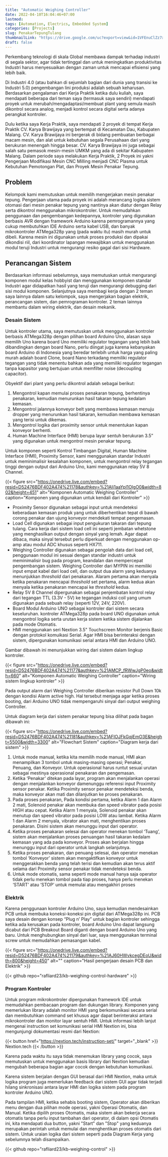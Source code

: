 ```yaml
---
title: "Automatic Weighing Controller"
date: 2022-04-10T16:04:46+07:00
lastmod:
tags: [Automation, Electrics, Embedded System]
categories: [Projects]
slug: PenakarTepungTulang
thumbnailLink: "https://drive.google.com/uc?export=view&id=1VFEnuClZz7xtp1397IYXS08nnSF1oDW4"
draft: false
---
```


Perkembang teknologi di skala Global membawa dampak terhadap industri di segala sektor, agar tidak tertinggal dan untuk meningkatkan produktivitas Industri harus menyesuaikan dengan zaman untuk mencapai efisiensi yang lebih baik.

Di Industri 4.0 (atau bahkan di sejumlah bagian dari dunia yang transisi ke Industri 5.0) pengembangan lini produksi adalah sebuah keharusan. Berdasarkan pengalaman dari Kerja Praktik ketika dulu kuliah, saya mendapati beberapa dari teman saya (termasuk saya sendiri) mendapati proyek untuk merubah/mengadaptasi/membuat plant yang semula masih dikontrol secara analog, menjadi kontrol secara digital serta adanya perangkat kontroler.

Dulu ketika saya Kerja Praktik, saya mendapati 2 proyek di tempat Kerja Praktik CV. Karya Brawijaya yang bertempat di Kecamatan Dau, Kabupaten Malang. CV. Karya Brawijaya ini bergerak di bidang pembuatan berbagai macam mesin, dan alat untuk kebutuhan segala Perusahaan dari yang berukuran menengah hingga besar. CV. Karya Brawijaya ini juga sebagai salah satu pemasok mesin-mesin UMKM yang ada di sekitar Kabupaten Malang. Dalam periode saya melakukan Kerja Praktik, 2 Proyek ini yakni Pengerjaan Modifikasi Mesin CNC Milling menjadi CNC Plasma untuk Kebutuhan Pemotongan Plat, dan Proyek Mesin Penakar Tepung.

## Problem

Kelompok kami memutuskan untuk memilih mengerjakan mesin penakar tepung. Pengerjaan utama pada proyek ini adalah merancang logika sistem otomasi dari mesin penakar tepung yang nantinya akan diatur dengan Relay serta dikontrol menggunakan mikrokontroler. Untuk memudahkan penggunaan dan pengembangan kedepannya, kontroler yang digunakan berbasis AVR dengan framework Arduino karena pemrogramannya yang cukup membutuhkan IDE Arduino serta kabel USB, dan banyak mikrokontroler ATMega328p yang (pada waktu itu) masih murah untuk dibeli. Karena mesin ini digunakan untuk proses produksi dan dipakai dikondisi riil, dari koordinator lapangan mewajibkan untuk menggunakan modul teruji Industri untuk mengurangi resiko gagal dari sisi Hardware.

## Perancangan Sistem

Berdasarkan informasi sebelumnya, saya memutuskan untuk mengurangi komponen modul kelas hobbyist dan menggunakan komponen standar Industri agar didapatkan hasil yang teruji dan mengurangi debugging dari sisi modul komponen. Selanjutnya saya membagi kerja dengan 2 teman saya lainnya dalam satu kelompok, saya mengerjakan bagian elektrik, perancangan sistem, dan pemrograman kontroler. 2 teman lainnya membantu dalam wiring elektrik, dan desain mekanik.

### Desain Sistem

Untuk kontroler utama, saya memutuskan untuk menggunakan kontroler berbasis ATMega328p dengan pilihan board Arduino Uno, alasan saya memilih Uno karena board Uno memiliki regulator tegangan yang lebih baik dibandingkan dengan board Nano, perlu diingat juga karena kebanyakan board Arduino di Indonesia yang beredar terlebih untuk harga yang paling murah adalah board Clone, board Nano terkadang memiliki regulator tegangan yang tidak menentu bahkan ada yang memiliki regulator tegangan tanpa kapasitor yang bertujuan untuk memfilter noise (decoupling capacitor).

Obyektif dari plant yang perlu dikontrol adalah sebagai berikut:

1. Mengontrol kapan memulai proses penakaran tepung, berhentinya penakaran, kemudian menurunkan hasil takaran tepung kedalam kemasan.
2. Mengontrol jalannya konveyor belt yang membawa kemasan menuju dropper yang menurunkan hasil takaran, kemudian membawa kemasan yang terisi untuk dikemas.
3. Mengontrol logika dari proximity sensor untuk menentukan kapan konveyor berhenti.
4. Human Machine Interface (HMI) berupa layar sentuh berukuran 3.5” yang digunakan untuk mengontrol mesin penakar tepung.

Untuk komponen seperti Kontrol Timbangan Digital, Human Machine Interface (HMI), Proximity Sensor, kami menggunakan standar Industri untuk meminimalisir kesalahan komponen, untuk mengontrol relay tegangan tinggi dengan output dari Arduino Uno, kami menggunakan relay 5V 8 Channel. 

{{< figure
    src="https://onedrive.live.com/embed?resid=D52476BDF402A474%21178&authkey=%21AIj1aaYpl1OlgO0&width=802&height=451"
    alt="Komponen Automatic Weighing Controller"
    caption="Komponen yang digunakan untuk kendali dari Kontroler"
    >}}

+ Proximity Sensor digunakan sebagai input untuk mendeteksi keberadaan kemasan produk yang untuk diberhentikan tepat di bawah corong penakar dan ujung konveyor mendekati tempat pengemasan.
+ Load Cell digunakan sebagai input pengukuran takaran dari tepung tulang. Cara kerja dari sistem load cell ini seperti jembatan whetstone yang menghasilkan output dengan sinyal yang lemah. Agar dapat dibaca, maka sinyal tersebut perlu diperkuat dengan menggunakan op-amp atau modul ADC khusus seperti HX711.
+ Weighing Controller digunakan sebagai pengolah data dari load cell, penggunaan modul ini sesuai dengan standar industri untuk meminimalisir bug pada program, keandalan dan mempercepat pengembangan sistem. Weighing Controller dari MYPIN ini memiliki input empat kabel dari load cell, dan output dua alarm yang keduanya menunjukkan *threshold* dari penakaran. Alaram pertama akan menyala ketika penakaran mencapai *threshold* set pertama, alarm kedua akan menyala ketika penakaran mencapai ke *threshold* kedua.
+ Relay 5V 8 Channel dipergunakan sebagai penjembatan kontrol relay dari tegangan TTL (3.3V - 5V) ke tegangan induksi coil yang umum digunakan pada sebuah relay (seperti 12V, 24V, 220V).
+ Board Modul Arduino UNO sebagai kontroler dari sistem secara keseluruhan. kontroler ATMega328p pada board UNO digunakan untuk mengontrol logika serta urutan kerja sistem ketika sistem dijalankan pada mode Otomatis.
+ HMI menggunakan seri Nextion 3.5" Touchscreen Monitor berjenis Basic dengan protokol komuikasi Serial. Agar HMI bisa berinteraksi dengan sistem, dipergunakan komunikasi serial antara HMI dan Arduino UNO. 

Gambar dibawah ini menunjukkan wiring dari sistem dalam lingkup kontroler.

{{< figure
    src="https://onedrive.live.com/embed?resid=D52476BDF402A474%21177&authkey=%21AMCP_fRWwJgP0eo&width=660"
    alt="Komponen Automatic Weighing Controller"
    caption="Wiring sistem lingkup kontroler"
    >}}

Pada output alarm dari Weighing Controller diberikan resistor Pull Down 10k dengan kondisi Alarm active high. Hal tersebut menjaga agar ketika proses booting, dari Arduino UNO tidak mempengaruhi sinyal dari output weighing Controller.

Untuk diagram kerja dari sistem penakar tepung bisa dilihat pada bagan dibawah ini:

{{< figure
    src="https://onedrive.live.com/embed?resid=D52476BDF402A474%21181&authkey=%21AFIOJFkGqjEmO3E&height=5500&width=3300"
    alt="Flowchart Sistem"
    caption="Diagram kerja dari sistem"
    >}}

1. Untuk mode manual, ketika kita memilih mode manual, HMI akan menampilkan 3 tombol untuk masing-masing operasi; Penakar, Penuang, dan Konveyor. Untuk operasional harus runtut sesuai urutan sebagai mestinya operasional penakaran dan pengemasan.
2. Ketika ‘Penakar’ ditekan pada layar, program akan menjalankan operasi dengan menjalankan konveyor damenunggu referensi input Proximity sensor penakar. Ketika Proximity sensor penakar mendeteksi benda, maka konveyor akan mati dan dilanjutkan ke proses penakaran.
3. Pada proses penakaran, Pada kondisi pertama, ketika Alarm 1 dan Alarm 2 mati, Solenoid penakar akan membuka dan speed vibrator pada posisi HIGH atau cepat. Ketika Alarm 1 menyala, Solenoid penakar akan menutup dan speed vibrator pada posisi LOW atau lambat. Ketika Alarm 1 dan Alarm 2 menyala, vibrator akan mati, menghentikan proses penakaran. Disini sistem akan menunggu input dari operator.
4. Ketika proses penakaran selesai dan operator menekan tombol ‘Tuang’, sistem akan menjalankan proses penuangan hasil takaran kedalam kemasan yang ada pada konveyor. Proses akan berjalan hingga menunggu input dari operator untuk langkah selanjutnya.
5. Ketika proses penakaran, dan penuang selesai, dan operator menekan tombol ‘Konveyor’ sistem akan mengaktifkan konveyor untuk menggerakkan benda yang telah terisi dan kemudian akan terus aktif selama dari Proximity sensor penakar tidak mendeteksi benda.
6. Untuk mode otomatis, sama seperti mode manual hanya saja operator tidak perlu menekan tombol pada tiap proses, hanya perlu menekan ‘START’ atau ‘STOP’ untuk memulai atau mengakhiri proses

### Elektrik

Karena penggunaan kontroler Arduino Uno, saya kemudian mendesainkan PCB untuk membuka koneksi-koneksi pin digital dari ATMega328p ini. PCB saya desain dengan konsep “Plug n’ Play” untuk bagian kontroler sehingga ketika ada kerusakan pada kontroler, board Arduino Uno dapat langsung dicabut dari PCB Breakout Board diganti dengan board Arduino Uno yang baru. Untuk menghubungkan sinyal dari luar, saya menggunakan terminal screw untuk memudahkan pemasangan kabel.

{{< figure
    src="https://onedrive.live.com/embed?resid=D52476BDF402A474%21179&authkey=%21AJ60HWvkcegDEoU&width=800&height=450"
    alt=""
    caption="Hasil pengerjaan desain PCB dan Elektrik"
    >}}

{{< github repo="rafliard23/kb-weighing-control-hardware" >}}

### Program Kontroler

Untuk program mikrokontroler dipergunakan framework IDE untuk memudahkan pembacaan program dan dukungan library. Komponen yang memerlukan library adalah monitor HMI yang berkomunikasi secara serial dan membutuhkan command set khusus agar dapat berinteraksi antara mikrokontroler dan monitor layar sentuh HMI. Untuk informasi lebih lanjut mengenai instruction set komunikasi serial HMI Nextion ini, bisa mengunjungi dokumentasi resmi dari Nextion:

{{< button href="https://nextion.tech/instruction-set/" target="_blank" >}} Nextion.tech {{< /button >}}

Karena pada waktu itu saya tidak menemukan library yang cocok, saya memutuskan untuk menggunakan basis library dari Nextion kemudian mengubah beberapa bagian agar cocok dengan kebutuhan komunikasi.

Karena sistem berjalan dengan GUI berasal dari HMI Nextion, maka untuk logika program juga memerlukan feedback dari sistem GUI agar tidak terjadi hilang sinkronisasi antara layar HMI dan logika sistem pada program kontroler Arduino UNO.

Pada tampilan HMI, ketika sehabis booting sistem, Operator akan diberikan menu dengan dua pilihan mode operasi, yakni Operasi Otomatis, dan Manual. Ketika dipilih proses Otomatis, maka sistem akan bekerja secara otomatis tanpa perlu input tambahan dari operator, di dalam opsi Otomatis ini, kita mendapati dua button, yakni "Start" dan "Stop" yang keduanya merupakan perintah untuk memulai dan menghentikan proses otomatis dari sistem. Untuk uraian logika dari sistem seperti pada Diagram Kerja yang sebelumnya telah disampaikan.

{{< github repo="rafliard23/kb-weighing-control" >}}


